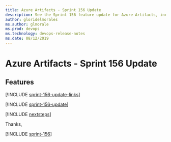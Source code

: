 ```yaml
---
title: Azure Artifacts - Sprint 156 Update
description: See the Sprint 156 feature update for Azure Artifacts, including next steps.
author: gloridelmorales
ms.author: glmorale
ms.prod: devops
ms.technology: devops-release-notes
ms.date: 08/12/2019
---
```


# Azure Artifacts - Sprint 156 Update

## Features

[!INCLUDE [sprint-156-update-links](../_shared/artifacts/sprint-156-update-links.md)]

[!INCLUDE [sprint-156-update](../_shared/artifacts/sprint-156-update.md)]

[!INCLUDE [nextsteps](../_shared/nextsteps.md)]

Thanks,

[!INCLUDE [sprint-156](../_shared/signer/sprint-156.md)]
